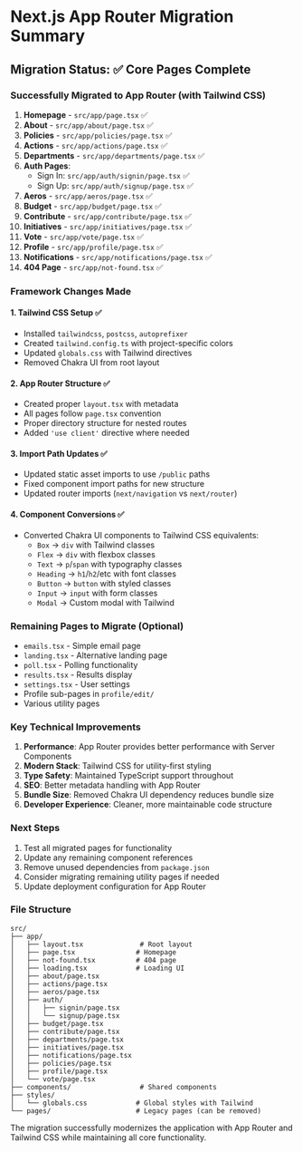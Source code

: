 # Next.js App Router Migration Summary

## Migration Status: ✅ Core Pages Complete

### Successfully Migrated to App Router (with Tailwind CSS)

1. **Homepage** - `src/app/page.tsx` ✅
2. **About** - `src/app/about/page.tsx` ✅
3. **Policies** - `src/app/policies/page.tsx` ✅
4. **Actions** - `src/app/actions/page.tsx` ✅
5. **Departments** - `src/app/departments/page.tsx` ✅
6. **Auth Pages**:
   - Sign In: `src/app/auth/signin/page.tsx` ✅
   - Sign Up: `src/app/auth/signup/page.tsx` ✅
7. **Aeros** - `src/app/aeros/page.tsx` ✅
8. **Budget** - `src/app/budget/page.tsx` ✅
9. **Contribute** - `src/app/contribute/page.tsx` ✅
10. **Initiatives** - `src/app/initiatives/page.tsx` ✅
11. **Vote** - `src/app/vote/page.tsx` ✅
12. **Profile** - `src/app/profile/page.tsx` ✅
13. **Notifications** - `src/app/notifications/page.tsx` ✅
14. **404 Page** - `src/app/not-found.tsx` ✅

### Framework Changes Made

#### 1. **Tailwind CSS Setup** ✅

- Installed `tailwindcss`, `postcss`, `autoprefixer`
- Created `tailwind.config.ts` with project-specific colors
- Updated `globals.css` with Tailwind directives
- Removed Chakra UI from root layout

#### 2. **App Router Structure** ✅

- Created proper `layout.tsx` with metadata
- All pages follow `page.tsx` convention
- Proper directory structure for nested routes
- Added `'use client'` directive where needed

#### 3. **Import Path Updates** ✅

- Updated static asset imports to use `/public` paths
- Fixed component import paths for new structure
- Updated router imports (`next/navigation` vs `next/router`)

#### 4. **Component Conversions** ✅

- Converted Chakra UI components to Tailwind CSS equivalents:
  - `Box` → `div` with Tailwind classes
  - `Flex` → `div` with flexbox classes
  - `Text` → `p`/`span` with typography classes
  - `Heading` → `h1`/`h2`/etc with font classes
  - `Button` → `button` with styled classes
  - `Input` → `input` with form classes
  - `Modal` → Custom modal with Tailwind

### Remaining Pages to Migrate (Optional)

- `emails.tsx` - Simple email page
- `landing.tsx` - Alternative landing page
- `poll.tsx` - Polling functionality
- `results.tsx` - Results display
- `settings.tsx` - User settings
- Profile sub-pages in `profile/edit/`
- Various utility pages

### Key Technical Improvements

1. **Performance**: App Router provides better performance with Server Components
2. **Modern Stack**: Tailwind CSS for utility-first styling
3. **Type Safety**: Maintained TypeScript support throughout
4. **SEO**: Better metadata handling with App Router
5. **Bundle Size**: Removed Chakra UI dependency reduces bundle size
6. **Developer Experience**: Cleaner, more maintainable code structure

### Next Steps

1. Test all migrated pages for functionality
2. Update any remaining component references
3. Remove unused dependencies from `package.json`
4. Consider migrating remaining utility pages if needed
5. Update deployment configuration for App Router

### File Structure

```
src/
├── app/
│   ├── layout.tsx              # Root layout
│   ├── page.tsx               # Homepage
│   ├── not-found.tsx          # 404 page
│   ├── loading.tsx            # Loading UI
│   ├── about/page.tsx
│   ├── actions/page.tsx
│   ├── aeros/page.tsx
│   ├── auth/
│   │   ├── signin/page.tsx
│   │   └── signup/page.tsx
│   ├── budget/page.tsx
│   ├── contribute/page.tsx
│   ├── departments/page.tsx
│   ├── initiatives/page.tsx
│   ├── notifications/page.tsx
│   ├── policies/page.tsx
│   ├── profile/page.tsx
│   └── vote/page.tsx
├── components/                 # Shared components
├── styles/
│   └── globals.css            # Global styles with Tailwind
└── pages/                     # Legacy pages (can be removed)
```

The migration successfully modernizes the application with App Router and Tailwind CSS while maintaining all core functionality.
